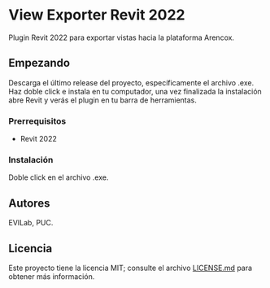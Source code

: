 # View Exporter Revit 2022

Plugin Revit 2022 para exportar vistas hacia la plataforma Arencox.

## Empezando

Descarga el último release del proyecto, específicamente el archivo .exe. Haz doble click e instala en tu computador, una vez finalizada la instalación abre Revit y verás el plugin en tu barra de herramientas.

### Prerrequisitos

- Revit 2022

### Instalación

Doble click en el archivo .exe.

## Autores

EVILab, PUC.

## Licencia

Este proyecto tiene la licencia MIT; consulte el archivo [LICENSE.md](LICENSE.md) para obtener más información.
